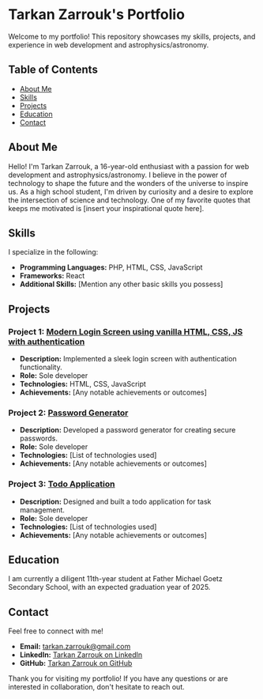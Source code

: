 # Tarkan Zarrouk's Portfolio

Welcome to my portfolio! This repository showcases my skills, projects, and experience in web development and astrophysics/astronomy.

## Table of Contents

- [About Me](#about-me)
- [Skills](#skills)
- [Projects](#projects)
- [Education](#education)
- [Contact](#contact)

## About Me

Hello! I'm Tarkan Zarrouk, a 16-year-old enthusiast with a passion for web development and astrophysics/astronomy. I believe in the power of technology to shape the future and the wonders of the universe to inspire us. As a high school student, I'm driven by curiosity and a desire to explore the intersection of science and technology. One of my favorite quotes that keeps me motivated is [insert your inspirational quote here].

## Skills

I specialize in the following:

- **Programming Languages:** PHP, HTML, CSS, JavaScript
- **Frameworks:** React
- **Additional Skills:** [Mention any other basic skills you possess]

## Projects

### Project 1: [Modern Login Screen using vanilla HTML, CSS, JS with authentication](#)
- **Description:** Implemented a sleek login screen with authentication functionality.
- **Role:** Sole developer
- **Technologies:** HTML, CSS, JavaScript
- **Achievements:** [Any notable achievements or outcomes]

### Project 2: [Password Generator](#)
- **Description:** Developed a password generator for creating secure passwords.
- **Role:** Sole developer
- **Technologies:** [List of technologies used]
- **Achievements:** [Any notable achievements or outcomes]

### Project 3: [Todo Application](#)
- **Description:** Designed and built a todo application for task management.
- **Role:** Sole developer
- **Technologies:** [List of technologies used]
- **Achievements:** [Any notable achievements or outcomes]

## Education

I am currently a diligent 11th-year student at Father Michael Goetz Secondary School, with an expected graduation year of 2025.

## Contact

Feel free to connect with me!

- **Email:** [tarkan.zarrouk@gmail.com](mailto:tarkan.zarrouk@gmail.com)
- **LinkedIn:** [Tarkan Zarrouk on LinkedIn](https://www.linkedin.com/in/tarkan-zarrouk-3365b6243/)
- **GitHub:** [Tarkan Zarrouk on GitHub](https://github.com/tarkanzarrouk)

Thank you for visiting my portfolio! If you have any questions or are interested in collaboration, don't hesitate to reach out.
